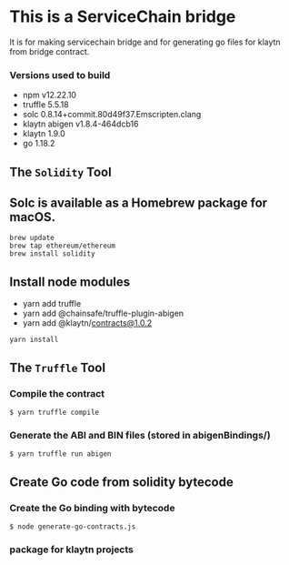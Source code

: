 # This is a ServiceChain bridge
It is for making servicechain bridge and for generating go files for klaytn from bridge contract.
### Versions used to build 
- npm v12.22.10
- truffle 5.5.18
- solc 0.8.14+commit.80d49f37.Emscripten.clang 
- klaytn abigen v1.8.4-464dcb16
- klaytn 1.9.0
- go 1.18.2

## The `Solidity` Tool

## Solc is available as a Homebrew package for macOS.
```shell
brew update
brew tap ethereum/ethereum
brew install solidity
```

## Install node modules
- yarn add truffle
- yarn add @chainsafe/truffle-plugin-abigen
- yarn add @klaytn/contracts@1.0.2
```shell
yarn install
```

## The `Truffle` Tool
### Compile the contract
```
$ yarn truffle compile
```

### Generate the ABI and BIN files (stored in abigenBindings/)
```
$ yarn truffle run abigen
```

## Create Go code from solidity bytecode
### Create the Go binding with bytecode
```
$ node generate-go-contracts.js
```

### package for klaytn projects
